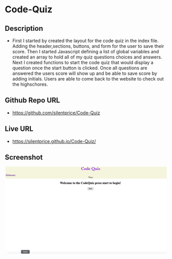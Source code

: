 # Code-Quiz

## Description
* First I started by created the layout for the code quiz in the index file. Adding the header,sections, buttons, and form for the user to save their score. Then I started Javascript defining a list of global variables and created an array to hold all of my quiz questions choices and answers. Next I created functions to start the code quiz that would display a question once the start button is clicked. Once all questions are answered the users score will show up and be able to save score by adding initials. Users are able to come back to the website to check out the highschores.  

## Github Repo URL
* https://github.com/silentprice/Code-Quiz

## Live URL
* https://silentprice.github.io/Code-Quiz/

## Screenshot
![screenshot](./Assets/images/code-quiz-screenshot.png)